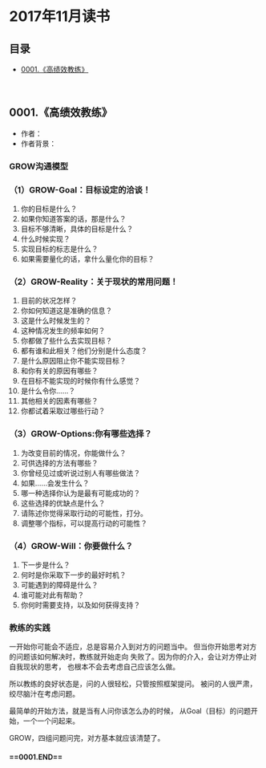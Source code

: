 # 2017年11月读书
目录
----------------
- [0001.《高绩效教练》](#0001高绩效教练) 
<br>

## 0001.《高绩效教练》
* 作者：
* 作者背景：
### GROW沟通模型
### （1）GROW-Goal：目标设定的洽谈！
1. 你的目标是什么？
2. 如果你知道答案的话，那是什么？
3. 目标不够清晰，具体的目标是什么？
4. 什么时候实现？
5. 实现目标的标志是什么？
6. 如果需要量化的话，拿什么量化你的目标？

### （2）GROW-Reality：关于现状的常用问题！
1. 目前的状况怎样？
2. 你如何知道这是准确的信息？
3. 这是什么时候发生的？
4. 这种情况发生的频率如何？
5. 你都做了些什么去实现目标？
6. 都有谁和此相关？他们分别是什么态度？
7. 是什么原因阻止你不能实现目标？
8. 和你有关的原因有哪些？
9. 在目标不能实现的时候你有什么感觉？
10. 是什么令你……？
11. 其他相关的因素有哪些？
12. 你都试着采取过哪些行动？

### （3）GROW-Options:你有哪些选择？
1. 为改变目前的情况，你能做什么？
2. 可供选择的方法有哪些？
3. 你曾经见过或听说过别人有哪些做法？
4. 如果……会发生什么？
5. 哪一种选择你认为是最有可能成功的？
6. 这些选择的优缺点是什么？
7. 请陈述你觉得采取行动的可能性，打分。
8. 调整哪个指标，可以提高行动的可能性？

### （4）GROW-Will：你要做什么？
1. 下一步是什么？
2. 何时是你采取下一步的最好时机？
3. 可能遇到的障碍是什么？
4. 谁可能对此有帮助？
5. 你何时需要支持，以及如何获得支持？

### 教练的实践
一开始你可能会不适应，总是容易介入到对方的问题当中。
但当你开始思考对方的问题该如何解决时，教练就开始走向
失败了。因为你的介入，会让对方停止对自我现状的思考，
也根本不会去考虑自己应该怎么做。

所以教练的良好状态是，问的人很轻松，只管按照框架提问。
被问的人很严肃，绞尽脑汁在考虑问题。

最简单的开始方法，就是当有人问你该怎么办的时候，
从Goal（目标）的问题开始，一个一个问起来。

GROW，四组问题问完，对方基本就应该清楚了。

#### ==0001.END==
<br>

